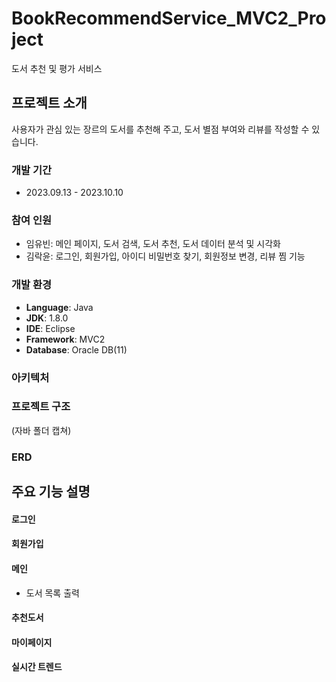 # BookRecommendService_MVC2_Project
도서 추천 및 평가 서비스


## 프로젝트 소개
사용자가 관심 있는 장르의 도서를 추천해 주고, 도서 별점 부여와 리뷰를 작성할 수 있습니다.

### 개발 기간
* 2023.09.13 - 2023.10.10

### 참여 인원
  - 임유빈: 메인 페이지, 도서 검색, 도서 추천, 도서 데이터 분석 및 시각화
  - 김락윤: 로그인, 회원가입, 아이디 비밀번호 찾기, 회원정보 변경, 리뷰 찜 기능

### 개발 환경
  - **Language**: Java
  - **JDK**: 1.8.0
  - **IDE**: Eclipse
  - **Framework**: MVC2
  - **Database**: Oracle DB(11)

### 아키텍처

### 프로젝트 구조
(자바 폴더 캡쳐)

### ERD


## 주요 기능 설명
#### 로그인

#### 회원가입

#### 메인
  - 도서 목록 출력
#### 추천도서

#### 마이페이지

#### 실시간 트렌드


